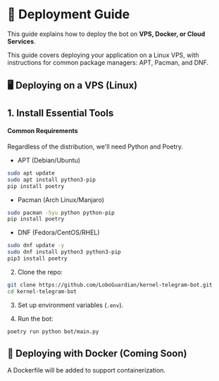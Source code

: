 # 🚀 Deployment Guide

This guide explains how to deploy the bot on **VPS, Docker, or Cloud Services**.


This guide covers deploying your application on a Linux VPS, with instructions for common package managers: APT, Pacman, and DNF.


## 🖥 Deploying on a VPS (Linux)

## 1. Install Essential Tools

#### Common Requirements

Regardless of the distribution, we'll need Python and Poetry.

- APT (Debian/Ubuntu)

```bash
sudo apt update
sudo apt install python3-pip
pip install poetry
```

- Pacman (Arch Linux/Manjaro)

```bash
sudo pacman -Syu python python-pip
pip install poetry
```

- DNF (Fedora/CentOS/RHEL)

```bash
sudo dnf update -y
sudo dnf install python3 python3-pip
pip3 install poetry
```

2. Clone the repo:

```bash
git clone https://github.com/LoboGuardian/kernel-telegram-bot.git
cd kernel-telegram-bot
```

3. Set up environment variables (```.env```).

4. Run the bot:

```bash
poetry run python bot/main.py
```

## 🐳 Deploying with Docker (Coming Soon)

A Dockerfile will be added to support containerization.

